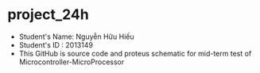 # project_24h
* Student's Name: Nguyễn Hữu Hiếu
* Student's ID : 2013149
* This GitHub is source code and proteus schematic for mid-term test of Microcontroller-MicroProcessor

